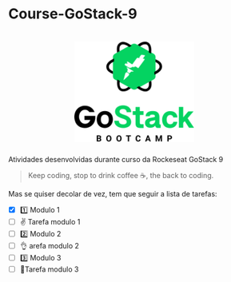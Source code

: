 # Course-GoStack-9

<h1 align="center">
    <img alt="GoStack" src="Gostack.png" width="240px" />
</h1>

Atividades desenvolvidas durante curso da Rockeseat GoStack 9

 > Keep coding, stop to drink coffee :coffee:, the back to coding.  

Mas se quiser decolar de vez, tem que seguir a lista de tarefas:

- [x] :one: Modulo 1
- [ ] :v: Tarefa modulo 1
- [ ] :two: Modulo 2
- [ ] :ok_hand: arefa modulo 2 
- [ ] :three: Modulo 3
- [ ] :muscle:Tarefa modulo 3
